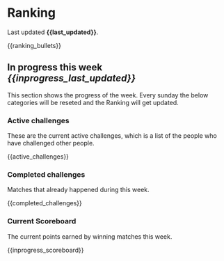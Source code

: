 # Ranking

Last updated **{{last_updated}}**.

{{ranking_bullets}}

## In progress this week *{{inprogress_last_updated}}*
This section shows the progress of the week. Every sunday the below categories will be reseted and the Ranking will get updated.

### Active challenges
These are the current active challenges, which is a list of the people who have challenged other people.

{{active_challenges}}

### Completed challenges
Matches that already happened during this week.

{{completed_challenges}}

### Current Scoreboard
The current points earned by winning matches this week.

{{inprogress_scoreboard}}